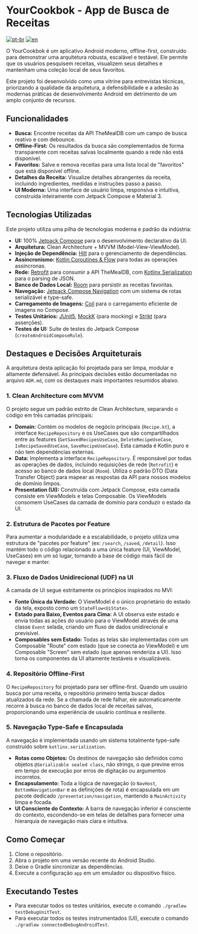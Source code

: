 # YourCookbok - App de Busca de Receitas
[![pt-br](https://img.shields.io/badge/lang-pt--br-green.svg)](https://github.com/tomazcuber/YourCookbok/blob/readme/portuguese-version/README.pt-br.md)
[![en](https://img.shields.io/badge/lang-en-red.svg)](https://github.com/tomazcuber/YourCookbok/blob/readme/portuguese-version/README.md)

O YourCookbok é um aplicativo Android moderno, offline-first, construído para demonstrar uma arquitetura robusta, escalável e testável. Ele permite que os usuários pesquisem receitas, visualizem seus detalhes e mantenham uma coleção local de seus favoritos.

Este projeto foi desenvolvido como uma vitrine para entrevistas técnicas, priorizando a qualidade da arquitetura, a defensibilidade e a adesão às modernas práticas de desenvolvimento Android em detrimento de um amplo conjunto de recursos.

## Funcionalidades

- **Busca:** Encontre receitas da API TheMealDB com um campo de busca reativo e com debounce.
- **Offline-First:** Os resultados da busca são complementados de forma transparente com receitas salvas localmente quando a rede não está disponível.
- **Favoritos:** Salve e remova receitas para uma lista local de "favoritos" que está disponível offline.
- **Detalhes da Receita:** Visualize detalhes abrangentes da receita, incluindo ingredientes, medidas e instruções passo a passo.
- **UI Moderna:** Uma interface de usuário limpa, responsiva e intuitiva, construída inteiramente com Jetpack Compose e Material 3.

## Tecnologias Utilizadas

Este projeto utiliza uma pilha de tecnologias moderna e padrão da indústria:

- **UI:** 100% [Jetpack Compose](https://developer.android.com/jetpack/compose) para o desenvolvimento declarativo da UI.
- **Arquitetura:** Clean Architecture + MVVM (Model-View-ViewModel).
- **Injeção de Dependência:** [Hilt](https://dagger.dev/hilt/) para o gerenciamento de dependências.
- **Assincronismo:** [Kotlin Coroutines & Flow](https://kotlinlang.org/docs/coroutines-guide.html) para todas as operações assíncronas.
- **Rede:** [Retrofit](https://square.github.io/retrofit/) para consumir a API TheMealDB, com [Kotlinx Serialization](https://github.com/Kotlin/kotlinx.serialization) para o parsing de JSON.
- **Banco de Dados Local:** [Room](https://developer.android.com/training/data-storage/room) para persistir as receitas favoritas.
- **Navegação:** [Jetpack Compose Navigation](https://developer.android.com/jetpack/compose/navigation) com um sistema de rotas serializável e type-safe.
- **Carregamento de Imagens:** [Coil](https://coil-kt.github.io/coil/) para o carregamento eficiente de imagens no Compose.
- **Testes Unitários:** [JUnit5](https://junit.org/junit5/), [MockK](https://mockk.io/) (para mocking) e [Strikt](https://strikt.io/) (para asserções).
- **Testes de UI:** Suíte de testes do Jetpack Compose (`createAndroidComposeRule`).

## Destaques e Decisões Arquiteturais

A arquitetura desta aplicação foi projetada para ser limpa, modular e altamente defensável. As principais decisões estão documentadas no arquivo `ADR.md`, com os destaques mais importantes resumidos abaixo.

### 1. Clean Architecture com MVVM

O projeto segue um padrão estrito de Clean Architecture, separando o código em três camadas principais:

- **Domain:** Contém os modelos de negócio principais (`Recipe.kt`), a interface `RecipeRepository` e os UseCases que são compartilhados entre as features (`GetSavedRecipesUseCase`, `DeleteRecipeUseCase`, `IsRecipeSavedUseCase`, `SaveRecipeUseCase`). Esta camada é Kotlin puro e não tem dependências externas.
- **Data:** Implementa a interface `RecipeRepository`. É responsável por todas as operações de dados, incluindo requisições de rede (`Retrofit`) e acesso ao banco de dados local (`Room`). Utiliza o padrão DTO (Data Transfer Object) para mapear as respostas da API para nossos modelos de domínio limpos.
- **Presentation (UI):** Construída com Jetpack Compose, esta camada consiste em ViewModels e telas Composable. Os ViewModels consomem UseCases da camada de domínio para conduzir o estado da UI.

### 2. Estrutura de Pacotes por Feature

Para aumentar a modularidade e a escalabilidade, o projeto utiliza uma estrutura de "pacotes por feature" (ex: `/search`, `/saved`, `/detail`). Isso mantém todo o código relacionado a uma única feature (UI, ViewModel, UseCases) em um só lugar, tornando a base de código mais fácil de navegar e manter.

### 3. Fluxo de Dados Unidirecional (UDF) na UI

A camada de UI segue estritamente os princípios inspirados no MVI:
- **Fonte Única da Verdade:** O ViewModel é o único proprietário do estado da tela, exposto como um `StateFlow<UiState>`.
- **Estado para Baixo, Eventos para Cima:** A UI observa este estado e envia todas as ações do usuário para o ViewModel através de uma classe `Event` selada, criando um fluxo de dados unidirecional e previsível.
- **Composables sem Estado:** Todas as telas são implementadas com um Composable "Route" com estado (que se conecta ao ViewModel) e um Composable "Screen" sem estado (que apenas renderiza a UI). Isso torna os componentes da UI altamente testáveis e visualizáveis.

### 4. Repositório Offline-First

O `RecipeRepository` foi projetado para ser offline-first. Quando um usuário busca por uma receita, o repositório primeiro tenta buscar dados atualizados da rede. Se a chamada de rede falhar, ele automaticamente recorre à busca no banco de dados local de receitas salvas, proporcionando uma experiência de usuário contínua e resiliente.

### 5. Navegação Type-Safe e Encapsulada

A navegação é implementada usando um sistema totalmente type-safe construído sobre `kotlinx.serialization`.
- **Rotas como Objetos:** Os destinos de navegação são definidos como objetos `@Serializable sealed class`, não strings, o que previne erros em tempo de execução por erros de digitação ou argumentos incorretos.
- **Encapsulamento:** Toda a lógica de navegação (o `NavHost`, `BottomNavigationBar` e as definições de rota) é encapsulada em um pacote dedicado `/presentation/navigation`, mantendo a `MainActivity` limpa e focada.
- **UI Consciente do Contexto:** A barra de navegação inferior é consciente do contexto, escondendo-se em telas de detalhes para fornecer uma hierarquia de navegação mais clara e intuitiva.

## Como Começar

1.  Clone o repositório.
2.  Abra o projeto em uma versão recente do Android Studio.
3.  Deixe o Gradle sincronizar as dependências.
4.  Execute a configuração `app` em um emulador ou dispositivo físico.

## Executando Testes

- Para executar todos os testes unitários, execute o comando `./gradlew testDebugUnitTest`.
- Para executar todos os testes instrumentados (UI), execute o comando `./gradlew connectedDebugAndroidTest`.
